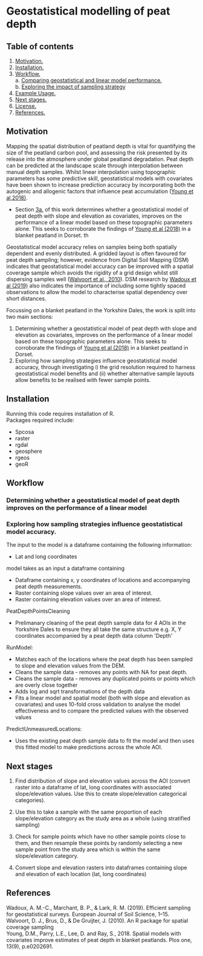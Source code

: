 # Geostatistical modelling of peat depth

## Table of contents

1. [ Motivation. ](#motiv)
2. [ Installation. ](#install)
3. [ Workflow. ](#workflow)  
  a. [ Comparing geostatistical and linear model performance. ](#workflowa)  
  b. [ Exploring the impact of sampling strategy ](#workflowb)  
4. [ Example Usage. ](#ex)
5. [ Next stages. ](#nextup)
6. [ License. ](#lic)
7. [ References. ](#ref)

<a name="motiv"></a>
## Motivation
Mapping the spatial distribution of peatland depth is vital for quantifying the size of the peatland carbon pool, and assessing the risk presented by its release into the atmosphere under global peatland degradation. Peat depth can be predicted at the landscape scale through interpolation between manual depth samples. Whilst linear interpolation using topographic parameters has some predictive skill, geostatistical models with covariates have been shown to increase prediction accuracy by incorporating both the autogenic and allogenic factors that influence peat accumulation ([Young et al,2018)](#young2018). 

* Section [3a.](#workflowa) of this work determines whether a geostatistical model of peat depth with slope and elevation as covariates, improves on the performance of a linear model based on these topographic parameters alone. This seeks to corroborate the findings of [Young et al (2018)](#young2018) in a blanket peatland in Dorset.   th

Geostatistical model accuracy relies on samples being both spatially dependent and evenly distributed. A gridded layout is often favoured for peat depth sampling; however, evidence from Digital Soil Mapping (DSM) indicates that geostatistical model accuracy can be improved with a spatial coverage sample which avoids the rigidity of a grid design whilst still dispersing samples well ([Walvoort et al., 2010](#walvoort2010)). DSM research by [Wadoux et al (2019)](#wadoux2019) also indicates the importance of including some tightly spaced observations to allow the model to characterise spatial dependency over short distances.

Focussing on a blanket peatland in the Yorkshire Dales, the work is split into two main sections:  
1. Determining whether a geostatistical model of peat depth with slope and elevation as covariates, improves on the performance of a linear model based on these topographic parameters alone. This seeks to corroborate the findings of [Young et al (2018)](#young2018) in a blanket peatland in Dorset.  
2. Exploring how sampling strategies influence geostatistical model accuracy, through investigating i) the grid resolution required to harness geostatistical model benefits and (ii) whether alternative sample layouts allow benefits to be realised with fewer sample points.
<a name="install"></a>
## Installation
Running this code requires installation of R.  
Packages required include:
* Spcosa
* raster
* rgdal
* geosphere
* rgeos
* geoR

<a name="workflow"></a>
## Workflow
<a name="workflowa"></a>
###  Determining whether a geostatistical model of peat depth improves on the performance of a linear model 


<a name="workflowb"></a>
###  Exploring how sampling strategies influence geostatistical model accuracy.

The input to the model is a dataframe containing the following information:
* Lat and long coordinates 

model takes as an input a dataframe containing 
* Dataframe containing x, y coordinates of locations and accompanying peat depth measurements.
* Raster containing slope values over an area of interest.
* Raster containing elevation values over an area of interest.

PeatDepthPointsCleaning
* Prelimanary cleaning of the peat depth sample data for 4 AOIs in the Yorkshire Dales to ensure they all take the same structure e.g. X, Y coordinates accompanied by a peat depth data column 'Depth'

RunModel:
* Matches each of the locations where the peat depth has been sampled to slope and elevation values from the DEM.
* Cleans the sample data - removes any points with NA for peat depth.
* Cleans the sample data - removes any duplicated points or points which are overly close together
* Adds log and sqrt transformations of the depth data
* Fits a linear model and spatial model (both with slope and elevation as covariates) and uses 10-fold cross validation
to analyse the model effectiveness and to compare the predicted values with the observed values

PredictUnmeasuredLocations:
* Uses the existing peat depth sample data to fit the model and then uses this fitted model to make predictions across the whole AOI.

<a name="nextup"></a>
## Next stages
1. Find distribution of slope and elevation values across the AOI (convert raster into a dataframe of lat, long coordinates with associated slope/elevation values. Use this to create slope/elevation categorical categories).
2. Use this to take a sample with the same proportion of each slope/elevation category as the study area as a whole (using stratified sampling)
3. Check for sample points which have no other sample points close to them, and then resample these points by randomly selecting a new sample point from the study area which is within the same slope/elevation category. 

1. Convert slope and elevation rasters into dataframes containing slope and elevation of each location (lat, long coordinates)

<a name="ref"></a>
## References
<a name="wadoux2019"></a>
Wadoux, A. M.-C., Marchant, B. P., & Lark, R. M. (2019). Efficient sampling for geostatistical surveys. European Journal of
Soil Science, 1–15.  
<a name="walvoort2010"></a>
Walvoort, D. J., Brus, D., & De Gruijter, J. (2010). An R package for spatial coverage sampling  
<a name="young2018"></a>
Young, D.M., Parry, L.E., Lee, D. and Ray, S., 2018. Spatial models with covariates improve estimates of peat depth in blanket peatlands. Plos one, 13(9), p.e0202691.

